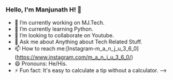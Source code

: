 ### Hello, I'm Manjunath H! 👋

- 🔭 I’m currently working on MJ.Tech.
- 🌱 I’m currently learning Python.
- 👯 I’m looking to collaborate on Youtube.
- 💬 Ask me about Anything about Tech Related Stuff.
- 📫 How to reach me:[Instagram-m_a_n_j_u_3_6_0] (https://www.instagram.com/m_a_n_j_u_3_6_0/)
- 😄 Pronouns: He/His.
- ⚡ Fun fact: It's easy to calculate a tip without a calculator.
-->
